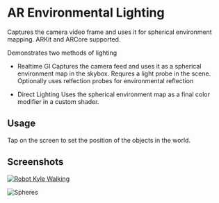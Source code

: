 # AR Environmental Lighting
Captures the camera video frame and uses it for spherical environment mapping.
ARKit and ARCore supported.

Demonstrates two methods of lighting
- Realtime GI
Captures the camera feed and uses it as a spherical environment map in the skybox.
Requres a light probe in the scene.
Optionally uses relfection probes for environmental reflection

- Direct Lighting
Uses the spherical environment map as a final color modifier in a custom shader.


## Usage
Tap on the screen to set the position of the objects in the world.

## Screenshots

[![Robot Kyle Walking](https://img.youtube.com/vi/qcICjAeqFZE/0.jpg)](https://youtu.be/qcICjAeqFZE)


![Spheres](https://lh6.googleusercontent.com/BNdbudNcEno4SCr0IU_xvYUVa38MCkBT2MfSVuinXRLaTcSVnh3HKQUR6a7RqnBsGW9QdTNPiWVfIYc7H6I4=w2560-h1339-rw)

